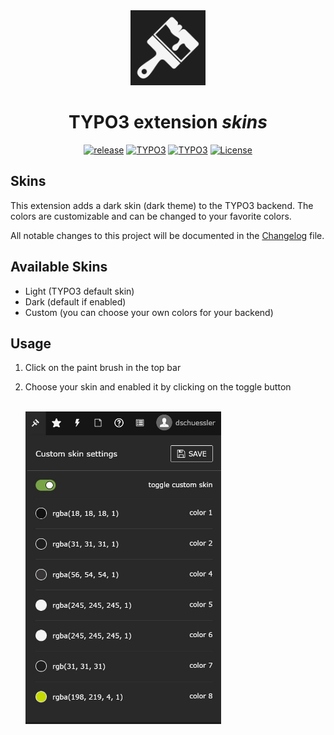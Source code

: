 <div align="center" >
    <img src="Resources/Public/Icon/Extension.svg" width="120px" height="120px" alt="Skins" title="TYPO3 extension skins" style="margin: 0 auto;">

# TYPO3 extension *skins*

[![release](https://img.shields.io/github/v/release/Dominik-Sch/skins?sort=semver)](https://github.com/Dominik-Sch/skins/releases/latest)
[![TYPO3](https://img.shields.io/badge/TYPO3-v11-ff8700)](https://typo3.org/)
[![TYPO3](https://img.shields.io/badge/TYPO3-v10-ff8700)](https://typo3.org/)
[![License](https://img.shields.io/github/license/Dominik-Sch/skins)](LICENSE)
</div>

## Skins
This extension adds a dark skin (dark theme) to the TYPO3 backend. The colors are customizable and can be changed to your favorite colors.

All notable changes to this project will be documented in the [Changelog](CHANGELOG.md) file.

## Available Skins
- Light (TYPO3 default skin)
- Dark (default if enabled)
- Custom (you can choose your own colors for your backend)

## Usage
1. Click on the paint brush in the top bar
2. Choose your skin and enabled it by clicking on the toggle button

    <br><img src="Documentation/Resources/skins-be-dropdown.jpg" height="500px">
